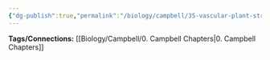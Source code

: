 ```yaml
---
{"dg-publish":true,"permalink":"/biology/campbell/35-vascular-plant-structure-growth-and-development/","dgHomeLink":true,"dgPassFrontmatter":true}
---
```


**Tags/Connections:**
[[Biology/Campbell/0. Campbell Chapters|0. Campbell Chapters]]